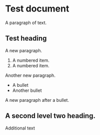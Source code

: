 # Test document
A paragraph of text.
## Test heading
A new paragraph.
1. A numbered item.
2. A numbered item.  

Another new paragraph.
- A bullet
- Another bullet  

A new paragraph after a bullet.
## A second level two heading.
Additional text
